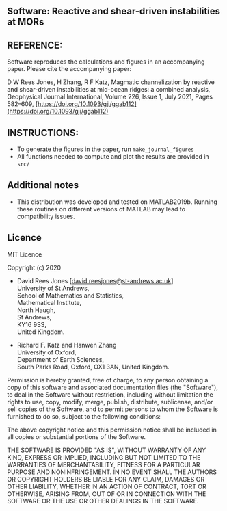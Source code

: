 ## Software: Reactive and shear-driven instabilities at MORs

## REFERENCE: 
Software reproduces the calculations and figures in an accompanying paper. Please cite the accompanying paper: 

D W Rees Jones, H Zhang, R F Katz, Magmatic channelization by reactive and shear-driven instabilities at mid-ocean ridges: a combined analysis, Geophysical Journal International, Volume 226, Issue 1, July 2021, Pages 582–609, [https://doi.org/10.1093/gji/ggab112](https://doi.org/10.1093/gji/ggab112) 


## INSTRUCTIONS:
* To generate the figures in the paper, run `make_journal_figures`
* All functions needed to compute and plot the results are provided in `src/`

## Additional notes 
* This distribution was developed and tested on MATLAB2019b. 
Running these routines on different versions of MATLAB may lead to compatibility issues.

## Licence 

MIT Licence

Copyright (c) 2020

* David Rees Jones [david.reesjones@st-andrews.ac.uk]   
University of St Andrews,    
School of Mathematics and Statistics,   
Mathematical Institute,   
North Haugh,   
St Andrews,   
KY16 9SS,  
United Kingdom.    

* Richard F. Katz and Hanwen Zhang   
University of Oxford,  
Department of Earth Sciences,  
South Parks Road,
Oxford,
OX1 3AN, 
United Kingdom.   

Permission is hereby granted, free of charge, to any person obtaining a copy
of this software and associated documentation files (the "Software"), to deal
in the Software without restriction, including without limitation the rights
to use, copy, modify, merge, publish, distribute, sublicense, and/or sell
copies of the Software, and to permit persons to whom the Software is
furnished to do so, subject to the following conditions:

The above copyright notice and this permission notice shall be included in all
copies or substantial portions of the Software.

THE SOFTWARE IS PROVIDED "AS IS", WITHOUT WARRANTY OF ANY KIND, EXPRESS OR
IMPLIED, INCLUDING BUT NOT LIMITED TO THE WARRANTIES OF MERCHANTABILITY,
FITNESS FOR A PARTICULAR PURPOSE AND NONINFRINGEMENT. IN NO EVENT SHALL THE
AUTHORS OR COPYRIGHT HOLDERS BE LIABLE FOR ANY CLAIM, DAMAGES OR OTHER
LIABILITY, WHETHER IN AN ACTION OF CONTRACT, TORT OR OTHERWISE, ARISING FROM,
OUT OF OR IN CONNECTION WITH THE SOFTWARE OR THE USE OR OTHER DEALINGS IN THE
SOFTWARE.


